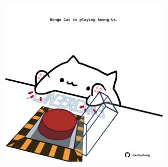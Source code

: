 <!-- built at 11/05/2024, 09:00:42 UTC -->
<p align="center">
  <img width="500" height="500" src="./ReadmeImage.svg">
</p>
